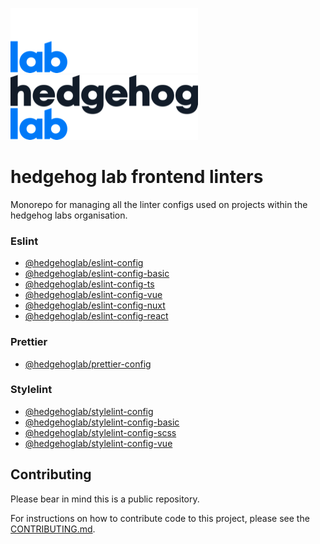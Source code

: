 ![Fancy logo](./assets/images/hhl-logo-light.png#gh-dark-mode-only)
![Fancy logo](./assets/images/hhl-logo-dark.png#gh-light-mode-only)

# hedgehog lab frontend linters

Monorepo for managing all the linter configs used on projects within the hedgehog labs organisation.

### Eslint

- [@hedgehoglab/eslint-config](./packages/eslint-config)
- [@hedgehoglab/eslint-config-basic](./packages/eslint-config-basic)
- [@hedgehoglab/eslint-config-ts](./packages/eslint-config-ts)
- [@hedgehoglab/eslint-config-vue](./packages/eslint-config-vue)
- [@hedgehoglab/eslint-config-nuxt](./packages/eslint-config-nuxt)
- [@hedgehoglab/eslint-config-react](./packages/eslint-config-react)

### Prettier

- [@hedgehoglab/prettier-config](./packages/prettier-config)

### Stylelint

- [@hedgehoglab/stylelint-config](./packages/stylelint-config)
- [@hedgehoglab/stylelint-config-basic](./packages/stylelint-config-basic)
- [@hedgehoglab/stylelint-config-scss](./packages/stylelint-config-scss)
- [@hedgehoglab/stylelint-config-vue](./packages/stylelint-config-vue)


## Contributing

Please bear in mind this is a public repository.

For instructions on how to contribute code to this project, please see the [CONTRIBUTING.md](./CONTRIBUTING.md).
